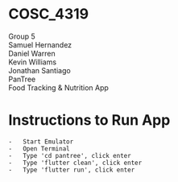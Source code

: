 # COSC_4319
Group 5 \
Samuel Hernandez \
Daniel Warren \
Kevin Williams \
Jonathan Santiago \
PanTree \
Food Tracking & Nutrition App

 # Instructions to Run App
    -   Start Emulator
    -   Open Terminal
    -   Type 'cd pantree', click enter
    -   Type 'flutter clean', click enter
    -   Type 'flutter run', click enter
